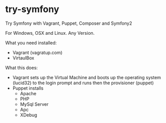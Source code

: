try-symfony
===========

Try Symfony with Vagrant, Puppet, Composer and Symfony2

For Windows, OSX and Linux. Any Version.

What you need installed:
  * Vagrant (vagratup.com)
  * VirtaulBox

What this does:
  * Vagrant sets up the Virtual Machine and boots up the operating system (lucid32) to the login prompt and runs then the provisioner (puppet)
  * Puppet installs
    * Apache
    * PHP
    * MySql Server
    * Apc
    * XDebug